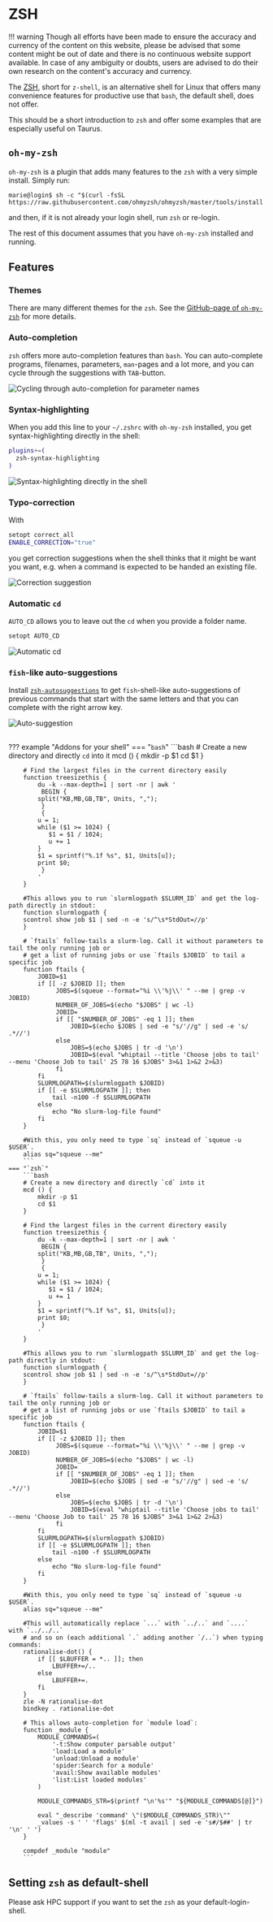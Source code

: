 # ZSH

!!! warning
    Though all efforts have been made to ensure the accuracy and 
    currency of the content on this website, please be advised that 
    some content might be out of date and there is no continuous 
    website support available. In case of any ambiguity or doubts, 
    users are advised to do their own research on the content's 
    accuracy and currency.

The [ZSH](https://www.zsh.org), short for `z-shell`, is an alternative shell for Linux that offers many convenience features
for productive use that `bash`, the default shell, does not offer.

This should be a short introduction to `zsh` and offer some examples that are especially useful on Taurus.

## `oh-my-zsh`

`oh-my-zsh` is a plugin that adds many features to the `zsh` with a very simple install. Simply run:

```
marie@login$ sh -c "$(curl -fsSL https://raw.githubusercontent.com/ohmyzsh/ohmyzsh/master/tools/install.sh)"
```

and then, if it is not already your login shell, run `zsh` or re-login.

The rest of this document assumes that you have `oh-my-zsh` installed and running.

## Features

### Themes

There are many different themes for the `zsh`. See the [GitHub-page of `oh-my-zsh`](https://github.com/ohmyzsh/ohmyzsh) for
more details.

### Auto-completion

`zsh` offers more auto-completion features than `bash`. You can auto-complete programs, filenames, parameters,
`man`-pages and a lot more, and you can cycle through the suggestions with `TAB`-button.

![Cycling through auto-completion for parameter names](misc/zsh_autocomplete_parameters.png)

### Syntax-highlighting

When you add this line to your `~/.zshrc` with `oh-my-zsh` installed, you get syntax-highlighting directly
in the shell:

```bash
plugins+=(
  zsh-syntax-highlighting
)
```

![Syntax-highlighting directly in the shell](misc/zsh_syntax_highlighting.png)

### Typo-correction

With

```bash
setopt correct_all
ENABLE_CORRECTION="true"
```

you get correction suggestions when the shell thinks that it might be want you want, e.g. when a command
is expected to be handed an existing file.


![Correction suggestion](misc/zsh_typo.png)

### Automatic `cd`

`AUTO_CD` allows you to leave out the `cd` when you provide a folder name.

```bash
setopt AUTO_CD
```

![Automatic cd](misc/zsh_autocd.png)


### `fish`-like auto-suggestions

Install [`zsh-autosuggestions`](https://github.com/zsh-users/zsh-autosuggestions) to get `fish`-shell-like
auto-suggestions  of previous commands that start with the same letters and that you can complete with the right
arrow key.

![Auto-suggestion](misc/zsh_autosuggestion.png)

## 

??? example "Addons for your shell"
    === "`bash`"
        ```bash
        # Create a new directory and directly `cd` into it
        mcd () {
            mkdir -p $1
            cd $1
        }

        # Find the largest files in the current directory easily
        function treesizethis {
            du -k --max-depth=1 | sort -nr | awk '
             BEGIN {
            split("KB,MB,GB,TB", Units, ",");
             }
             {
            u = 1;
            while ($1 >= 1024) {
               $1 = $1 / 1024;
               u += 1
            }
            $1 = sprintf("%.1f %s", $1, Units[u]);
            print $0;
             }
            '
        }

        #This allows you to run `slurmlogpath $SLURM_ID` and get the log-path directly in stdout:
        function slurmlogpath {
	    scontrol show job $1 | sed -n -e 's/^\s*StdOut=//p'
        }

        # `ftails` follow-tails a slurm-log. Call it without parameters to tail the only running job or
        # get a list of running jobs or use `ftails $JOBID` to tail a specific job
        function ftails {
            JOBID=$1
            if [[ -z $JOBID ]]; then
                 JOBS=$(squeue --format="%i \\'%j\\' " --me | grep -v JOBID)
                 NUMBER_OF_JOBS=$(echo "$JOBS" | wc -l)
                 JOBID=
                 if [[ "$NUMBER_OF_JOBS" -eq 1 ]]; then
                     JOBID=$(echo $JOBS | sed -e "s/'//g" | sed -e 's/ .*//')
                 else
                     JOBS=$(echo $JOBS | tr -d '\n')
                     JOBID=$(eval "whiptail --title 'Choose jobs to tail' --menu 'Choose Job to tail' 25 78 16 $JOBS" 3>&1 1>&2 2>&3)
                 fi
            fi
            SLURMLOGPATH=$(slurmlogpath $JOBID)
            if [[ -e $SLURMLOGPATH ]]; then
                tail -n100 -f $SLURMLOGPATH
            else
                echo "No slurm-log-file found"
            fi
        }

        #With this, you only need to type `sq` instead of `squeue -u $USER`.
        alias sq="squeue --me"
        ```
    === "`zsh`"
        ```bash
        # Create a new directory and directly `cd` into it
        mcd () {
            mkdir -p $1
            cd $1
        }

        # Find the largest files in the current directory easily
        function treesizethis {
            du -k --max-depth=1 | sort -nr | awk '
             BEGIN {
            split("KB,MB,GB,TB", Units, ",");
             }
             {
            u = 1;
            while ($1 >= 1024) {
               $1 = $1 / 1024;
               u += 1
            }
            $1 = sprintf("%.1f %s", $1, Units[u]);
            print $0;
             }
            '
        }

        #This allows you to run `slurmlogpath $SLURM_ID` and get the log-path directly in stdout:
        function slurmlogpath {
	    scontrol show job $1 | sed -n -e 's/^\s*StdOut=//p'
        }

        # `ftails` follow-tails a slurm-log. Call it without parameters to tail the only running job or
        # get a list of running jobs or use `ftails $JOBID` to tail a specific job
        function ftails {
            JOBID=$1
            if [[ -z $JOBID ]]; then
                 JOBS=$(squeue --format="%i \\'%j\\' " --me | grep -v JOBID)
                 NUMBER_OF_JOBS=$(echo "$JOBS" | wc -l)
                 JOBID=
                 if [[ "$NUMBER_OF_JOBS" -eq 1 ]]; then
                     JOBID=$(echo $JOBS | sed -e "s/'//g" | sed -e 's/ .*//')
                 else
                     JOBS=$(echo $JOBS | tr -d '\n')
                     JOBID=$(eval "whiptail --title 'Choose jobs to tail' --menu 'Choose Job to tail' 25 78 16 $JOBS" 3>&1 1>&2 2>&3)
                 fi
            fi
            SLURMLOGPATH=$(slurmlogpath $JOBID)
            if [[ -e $SLURMLOGPATH ]]; then
                tail -n100 -f $SLURMLOGPATH
            else
                echo "No slurm-log-file found"
            fi
        }

        #With this, you only need to type `sq` instead of `squeue -u $USER`.
        alias sq="squeue --me"

        #This will automatically replace `...` with `../..` and `....` with `../../..`
        # and so on (each additional `.` adding another `/..`) when typing commands:
        rationalise-dot() {
            if [[ $LBUFFER = *.. ]]; then
                LBUFFER+=/..
            else
                LBUFFER+=.
            fi
        }
        zle -N rationalise-dot
        bindkey . rationalise-dot

        # This allows auto-completion for `module load`:
        function _module {
            MODULE_COMMANDS=(
                '-t:Show computer parsable output'
                'load:Load a module'
                'unload:Unload a module'
                'spider:Search for a module'
                'avail:Show available modules'
                'list:List loaded modules'
            )

            MODULE_COMMANDS_STR=$(printf "\n'%s'" "${MODULE_COMMANDS[@]}")

            eval "_describe 'command' \"($MODULE_COMMANDS_STR)\""
            _values -s ' ' 'flags' $(ml -t avail | sed -e 's#/$##' | tr '\n' ' ')
        }

        compdef _module "module"
        ```

## Setting `zsh` as default-shell

Please ask HPC support if you want to set the `zsh` as your default-login-shell.
